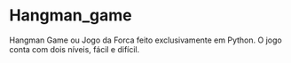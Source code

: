 # Hangman_game
Hangman Game ou Jogo da Forca feito exclusivamente em Python. O jogo conta com dois níveis, fácil e difícil.
